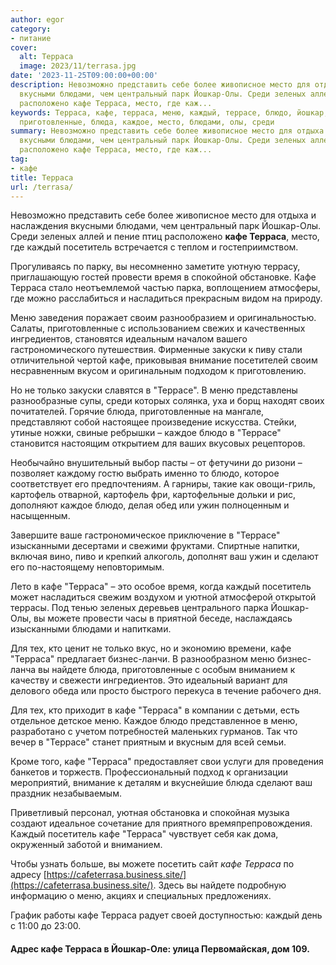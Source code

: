 ```yaml
---
author: egor
category:
- питание
cover:
  alt: Терраса
  image: 2023/11/terrasa.jpg
date: '2023-11-25T09:00:00+00:00'
description: Невозможно представить себе более живописное место для отдыха и наслаждения
  вкусными блюдами, чем центральный парк Йошкар-Олы. Среди зеленых аллей и пение птиц
  расположено кафе Терраса, место, где каж...
keywords: Терраса, кафе, терраса, меню, каждый, террасе, блюдо, йошкар, посетитель,
  приготовленные, блюда, каждое, место, блюдами, олы, среди
summary: Невозможно представить себе более живописное место для отдыха и наслаждения
  вкусными блюдами, чем центральный парк Йошкар-Олы. Среди зеленых аллей и пение птиц
  расположено кафе Терраса, место, где каж...
tag:
- кафе
title: Терраса
url: /terrasa/
---
```


Невозможно представить себе более живописное место для отдыха и наслаждения вкусными блюдами, чем центральный парк Йошкар-Олы. Среди зеленых аллей и пение птиц расположено **кафе Терраса**, место, где каждый посетитель встречается с теплом и гостеприимством.

Прогуливаясь по парку, вы несомненно заметите уютную террасу, приглашающую гостей провести время в спокойной обстановке. Кафе Терраса стало неотъемлемой частью парка, воплощением атмосферы, где можно расслабиться и насладиться прекрасным видом на природу.

Меню заведения поражает своим разнообразием и оригинальностью. Салаты, приготовленные с использованием свежих и качественных ингредиентов, становятся идеальным началом вашего гастрономического путешествия. Фирменные закуски к пиву стали отличительной чертой кафе, приковывая внимание посетителей своим несравненным вкусом и оригинальным подходом к приготовлению.

Но не только закуски славятся в "Террасе". В меню представлены разнообразные супы, среди которых солянка, уха и борщ находят своих почитателей. Горячие блюда, приготовленные на мангале, представляют собой настоящее произведение искусства. Стейки, утиные ножки, свиные ребрышки – каждое блюдо в "Террасе" становится настоящим открытием для ваших вкусовых рецепторов.

Необычайно внушительный выбор пасты – от фетучини до ризони – позволяет каждому гостю выбрать именно то блюдо, которое соответствует его предпочтениям. А гарниры, такие как овощи-гриль, картофель отварной, картофель фри, картофельные дольки и рис, дополняют каждое блюдо, делая обед или ужин полноценным и насыщенным.

Завершите ваше гастрономическое приключение в "Террасе" изысканными десертами и свежими фруктами. Спиртные напитки, включая вино, пиво и крепкий алкоголь, дополнят ваш ужин и сделают его по-настоящему неповторимым.

Лето в кафе "Терраса" – это особое время, когда каждый посетитель может насладиться свежим воздухом и уютной атмосферой открытой террасы. Под тенью зеленых деревьев центрального парка Йошкар-Олы, вы можете провести часы в приятной беседе, наслаждаясь изысканными блюдами и напитками.

Для тех, кто ценит не только вкус, но и экономию времени, кафе "Терраса" предлагает бизнес-ланчи. В разнообразном меню бизнес-ланча вы найдете блюда, приготовленные с особым вниманием к качеству и свежести ингредиентов. Это идеальный вариант для делового обеда или просто быстрого перекуса в течение рабочего дня.

Для тех, кто приходит в кафе "Терраса" в компании с детьми, есть отдельное детское меню. Каждое блюдо представленное в меню, разработано с учетом потребностей маленьких гурманов. Так что вечер в "Террасе" станет приятным и вкусным для всей семьи.

Кроме того, кафе "Терраса" предоставляет свои услуги для проведения банкетов и торжеств. Профессиональный подход к организации мероприятий, внимание к деталям и вкуснейшие блюда сделают ваш праздник незабываемым.

Приветливый персонал, уютная обстановка и спокойная музыка создают идеальное сочетание для приятного времяпрепровождения. Каждый посетитель кафе "Терраса" чувствует себя как дома, окруженный заботой и вниманием.

Чтобы узнать больше, вы можете посетить сайт _кафе Терраса_ по адресу [https://cafeterrasa.business.site/](https://cafeterrasa.business.site/). Здесь вы найдете подробную информацию о меню, акциях и специальных предложениях.

График работы кафе Терраса радует своей доступностью: каждый день с 11:00 до 23:00.

#### Адрес кафе Терраса в Йошкар-Оле: улица Первомайская, дом 109.